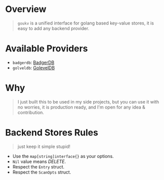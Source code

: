Overview
=========
> `goukv` is a unified interface for golang based key-value stores, it is easy to add any backend provider.

Available Providers
===================
- `badgerdb`: [BadgerDB](/badgerdb)
- `golveldb`: [GolevelDB](/goleveldb)

Why
===
> I just built this to be used in my side projects, but you can use it with no worries, it is production ready, and I'm open for any idea & contribution.

Backend Stores Rules
=====================
> just keep it simple stupid!
- Use the `map[string]interface{}` as your options.
- `Nil` value means *DELETE*.
- Respect the `Entry` struct.
- Respect the `ScanOpts` struct.
